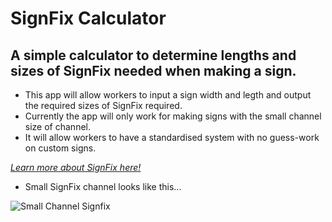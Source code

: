 # SignFix Calculator
## A simple calculator to determine lengths and sizes of SignFix needed when making a sign.

- This app will allow workers to input a sign width and legth and output the required sizes of SignFix required.
- Currently the app will only work for making signs with the small channel size of channel.
- It will allow workers to have a standardised system with no guess-work on custom signs.

[*Learn more about SignFix here!*](https://www.signfix.co.nz/index.php/channel-systems/small-channel-new)

- Small SignFix channel looks like this...

![Small Channel Signfix](https://www.signfix.co.nz/images/stories/virtuemart/category/Small%20Channel.jpg)


